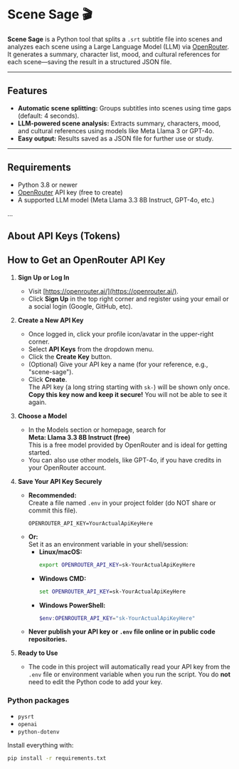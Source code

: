 # Scene Sage 🎬

**Scene Sage** is a Python tool that splits a `.srt` subtitle file into scenes and analyzes each scene using a Large Language Model (LLM) via [OpenRouter](https://openrouter.ai/). It generates a summary, character list, mood, and cultural references for each scene—saving the result in a structured JSON file.

---

## Features

- **Automatic scene splitting:** Groups subtitles into scenes using time gaps (default: 4 seconds).
- **LLM-powered scene analysis:** Extracts summary, characters, mood, and cultural references using models like Meta Llama 3 or GPT-4o.
- **Easy output:** Results saved as a JSON file for further use or study.

---

## Requirements

- Python 3.8 or newer
- [OpenRouter](https://openrouter.ai/) API key (free to create)
- A supported LLM model (Meta Llama 3.3 8B Instruct, GPT-4o, etc.)

...

## About API Keys (Tokens)

## How to Get an OpenRouter API Key

1. **Sign Up or Log In**
   - Visit [https://openrouter.ai/](https://openrouter.ai/).
   - Click **Sign Up** in the top right corner and register using your email or a social login (Google, GitHub, etc).

2. **Create a New API Key**
   - Once logged in, click your profile icon/avatar in the upper-right corner.
   - Select **API Keys** from the dropdown menu.
   - Click the **Create Key** button.
   - (Optional) Give your API key a name (for your reference, e.g., "scene-sage").
   - Click **Create**.  
     The API key (a long string starting with `sk-`) will be shown only once.  
     **Copy this key now and keep it secure!** You will not be able to see it again.

3. **Choose a Model**
   - In the Models section or homepage, search for  
     **Meta: Llama 3.3 8B Instruct (free)**  
     This is a free model provided by OpenRouter and is ideal for getting started.
   - You can also use other models, like GPT-4o, if you have credits in your OpenRouter account.

4. **Save Your API Key Securely**
   - **Recommended:**  
     Create a file named `.env` in your project folder (do NOT share or commit this file).
     ```
     OPENROUTER_API_KEY=YourActualApiKeyHere
     ```
   - **Or:**  
     Set it as an environment variable in your shell/session:
       - **Linux/macOS:**  
         ```bash
         export OPENROUTER_API_KEY=sk-YourActualApiKeyHere
         ```
       - **Windows CMD:**  
         ```cmd
         set OPENROUTER_API_KEY=sk-YourActualApiKeyHere
         ```
       - **Windows PowerShell:**  
         ```powershell
         $env:OPENROUTER_API_KEY="sk-YourActualApiKeyHere"
         ```
   - **Never publish your API key or `.env` file online or in public code repositories.**

5. **Ready to Use**
   - The code in this project will automatically read your API key from the `.env` file or environment variable when you run the script. You do **not** need to edit the Python code to add your key.

### Python packages

- `pysrt`
- `openai`
- `python-dotenv`

Install everything with:
```bash
pip install -r requirements.txt


